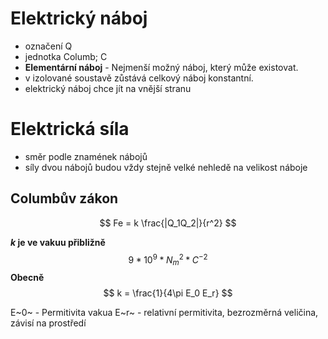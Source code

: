 # Elektrický náboj
 - označení Q
 - jednotka Columb; C
 - **Elementární náboj** - Nejmenší možný náboj, který může existovat.
 - v izolované soustavě zůstává celkový náboj konstantní.
 - elektrický náboj chce jít na vnější stranu

# Elektrická síla
 - směr podle znamének nábojů
 - síly dvou nábojů budou vždy stejně velké nehledě na velikost náboje

## Columbův zákon

$$
Fe = k \frac{|Q_1Q_2|}{r^2}
$$



***k* je ve vakuu přibližně**
$$
9 * 10^9*{N_m}^2 * C^{-2}
$$
**Obecně**
$$
k = \frac{1}{4\pi E_0 E_r}
$$




E~0~ - Permitivita vakua
E~r~ - relativní permitivita, bezrozměrná veličina, závisí na prostředí